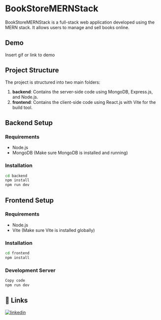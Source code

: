 # BookStoreMERNStack

BookStoreMERNStack is a full-stack web application developed using the MERN stack. It allows users to manage and sell books online.

## Demo

Insert gif or link to demo


## Project Structure

The project is structured into two main folders:
1. **backend**: Contains the server-side code using MongoDB, Express.js, and Node.js.
2. **frontend**: Contains the client-side code using React.js with Vite for the build tool.

## Backend Setup

### Requirements
- Node.js
- MongoDB (Make sure MongoDB is installed and running)

### Installation
```bash
cd backend
npm install
npm run dev
```

## Frontend Setup
### Requirements
- Node.js
- Vite (Make sure Vite is installed globally)

### Installation
```bash
cd frontend
npm install
```
### Development Server
```bash
Copy code
npm run dev
```


## 🔗 Links

[![linkedin](https://img.shields.io/badge/linkedin-0A66C2?style=for-the-badge&logo=linkedin&logoColor=white)](https://www.linkedin.com/in/vasu-nageshri-339510245/)


